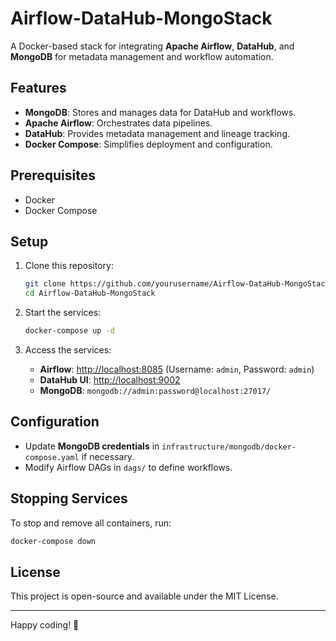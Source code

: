 # Airflow-DataHub-MongoStack

A Docker-based stack for integrating **Apache Airflow**, **DataHub**, and **MongoDB** for metadata management and workflow automation.

## Features

- **MongoDB**: Stores and manages data for DataHub and workflows.
- **Apache Airflow**: Orchestrates data pipelines.
- **DataHub**: Provides metadata management and lineage tracking.
- **Docker Compose**: Simplifies deployment and configuration.

## Prerequisites

- Docker
- Docker Compose

## Setup

1. Clone this repository:

   ```sh
   git clone https://github.com/yourusername/Airflow-DataHub-MongoStack.git
   cd Airflow-DataHub-MongoStack
   ```

2. Start the services:

   ```sh
   docker-compose up -d
   ```

3. Access the services:
   - **Airflow**: [http://localhost:8085](http://localhost:8085) (Username: `admin`, Password: `admin`)
   - **DataHub UI**: [http://localhost:9002](http://localhost:9002)
   - **MongoDB**: `mongodb://admin:password@localhost:27017/`

## Configuration

- Update **MongoDB credentials** in `infrastructure/mongodb/docker-compose.yaml` if necessary.
- Modify Airflow DAGs in `dags/` to define workflows.

## Stopping Services

To stop and remove all containers, run:

```sh
docker-compose down
```

## License

This project is open-source and available under the MIT License.

---

Happy coding! 🚀
